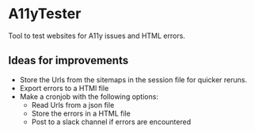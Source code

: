 # A11yTester

Tool to test websites for A11y issues and HTML errors.

## Ideas for improvements

- Store the Urls from the sitemaps in the session file for quicker reruns.
- Export errors to a HTMl file
- Make a cronjob with the following options:
  - Read Urls from a json file
  - Store the errors in a HTML file
  - Post to a slack channel if errors are encountered
